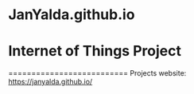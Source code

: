 # JanYalda.github.io


# Internet of Things Project
==========================
Projects website: https://janyalda.github.io/
